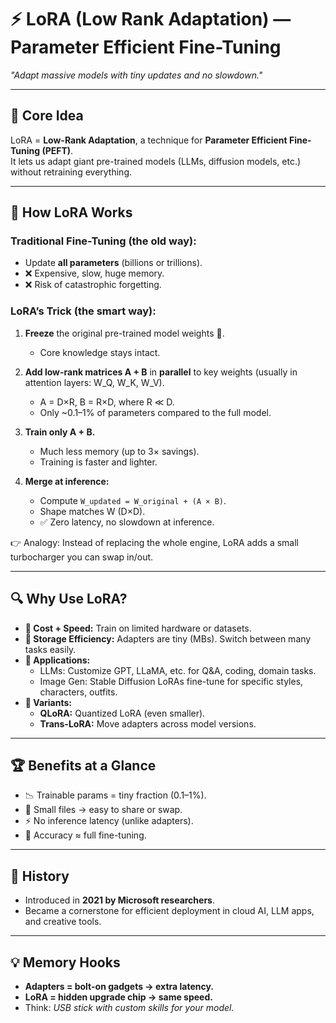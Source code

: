 # ⚡ LoRA (Low Rank Adaptation) — Parameter Efficient Fine-Tuning  
*"Adapt massive models with tiny updates and no slowdown."*  

---

## 🧩 Core Idea  
LoRA = **Low-Rank Adaptation**, a technique for **Parameter Efficient Fine-Tuning (PEFT)**.  
It lets us adapt giant pre-trained models (LLMs, diffusion models, etc.) without retraining everything.  

---

## 🚀 How LoRA Works  

### Traditional Fine-Tuning (the old way):  
- Update **all parameters** (billions or trillions).  
- ❌ Expensive, slow, huge memory.  
- ❌ Risk of catastrophic forgetting.  

### LoRA’s Trick (the smart way):  

1. **Freeze** the original pre-trained model weights 🧊.  
   - Core knowledge stays intact.  

2. **Add low-rank matrices A + B** in **parallel** to key weights (usually in attention layers: W_Q, W_K, W_V).  
   - A = D×R, B = R×D, where R ≪ D.  
   - Only ~0.1–1% of parameters compared to the full model.  

3. **Train only A + B.**  
   - Much less memory (up to 3× savings).  
   - Training is faster and lighter.  

4. **Merge at inference:**  
   - Compute `W_updated = W_original + (A × B)`.  
   - Shape matches W (D×D).  
   - ✅ Zero latency, no slowdown at inference.  

👉 Analogy: Instead of replacing the whole engine, LoRA adds a small turbocharger you can swap in/out.  

---

## 🔍 Why Use LoRA?  

- **💸 Cost + Speed:** Train on limited hardware or datasets.  
- **💾 Storage Efficiency:** Adapters are tiny (MBs). Switch between many tasks easily.  
- **🎯 Applications:**  
  - LLMs: Customize GPT, LLaMA, etc. for Q&A, coding, domain tasks.  
  - Image Gen: Stable Diffusion LoRAs fine-tune for specific styles, characters, outfits.  
- **🔬 Variants:**  
  - **QLoRA:** Quantized LoRA (even smaller).  
  - **Trans-LoRA:** Move adapters across model versions.  

---

## 🏆 Benefits at a Glance  

- 📉 Trainable params = tiny fraction (0.1–1%).  
- 💾 Small files → easy to share or swap.  
- ⚡ No inference latency (unlike adapters).  
- 🎯 Accuracy ≈ full fine-tuning.  

---

## 📖 History  

- Introduced in **2021 by Microsoft researchers**.  
- Became a cornerstone for efficient deployment in cloud AI, LLM apps, and creative tools.  

---

## 💡 Memory Hooks  

- **Adapters = bolt-on gadgets → extra latency.**  
- **LoRA = hidden upgrade chip → same speed.**  
- Think: *USB stick with custom skills for your model.*  
